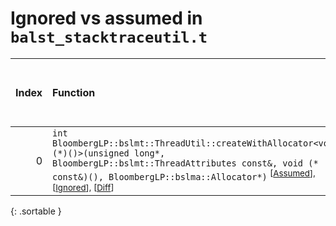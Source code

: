 # Ignored vs assumed in `balst_stacktraceutil.t`

<script src="../sorttable.js"></script>

|   Index | Function                                                                                                                                                                                                                                                           |   Difference in number of lines |   Function size difference in bytes |   Number of lines in assumed build | Number of bytes in assumed build   |   Number of lines in ignored build | Number of bytes in ignored build   |
|--------:|:-------------------------------------------------------------------------------------------------------------------------------------------------------------------------------------------------------------------------------------------------------------------|--------------------------------:|------------------------------------:|-----------------------------------:|:-----------------------------------|-----------------------------------:|:-----------------------------------|
|       0 | `int BloombergLP::bslmt::ThreadUtil::createWithAllocator<void (*)()>(unsigned long*, BloombergLP::bslmt::ThreadAttributes const&, void (* const&)(), BloombergLP::bslma::Allocator*)` <sup>\[[Assumed](0-assume)\], \[[Ignored](0-none)\], \[[Diff](0-diff.html)\] |                              -6 |                                 -16 |                                336 | 4,270,048                          |                                352 | 4,270,000                          |
{: .sortable }
